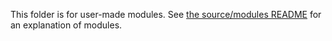 
This folder is for user-made modules. See [the source/modules README](../../source/modules/README.md) for an explanation of modules.
